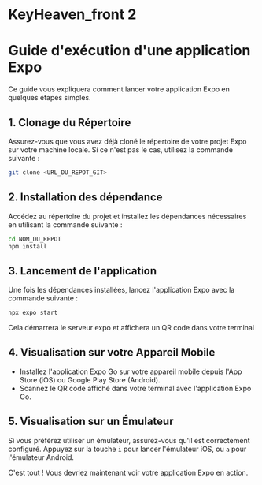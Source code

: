 # KeyHeaven_front 2

# Guide d'exécution d'une application Expo

Ce guide vous expliquera comment lancer votre application Expo en quelques étapes simples.

## 1. Clonage du Répertoire

Assurez-vous que vous avez déjà cloné le répertoire de votre projet Expo sur votre machine locale. Si ce n'est pas le cas, utilisez la commande suivante :

```sh
git clone <URL_DU_REPOT_GIT>
```

## 2. Installation des dépendance

Accédez au répertoire du projet et installez les dépendances nécessaires en utilisant la commande suivante :


```sh
cd NOM_DU_REPOT
npm install
```

## 3. Lancement de l'application

Une fois les dépendances installées, lancez l'application Expo avec la commande suivante :

```sh
npx expo start
```

Cela démarrera le serveur expo et affichera un QR code dans votre terminal

## 4. Visualisation sur votre Appareil Mobile

- Installez l'application Expo Go sur votre appareil mobile depuis l'App Store (iOS) ou Google Play Store (Android).
- Scannez le QR code affiché dans votre terminal avec l'application Expo Go.

## 5. Visualisation sur un Émulateur

Si vous préférez utiliser un émulateur, assurez-vous qu'il est correctement configuré. Appuyez sur la touche `i` pour lancer l'émulateur iOS, ou `a` pour l'émulateur Android.

C'est tout ! Vous devriez maintenant voir votre application Expo en action.

